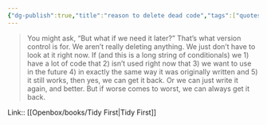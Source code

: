 ```yaml
---
{"dg-publish":true,"title":"reason to delete dead code","tags":["quotes"],"date":"2024-02-12T20:55:51+03:00","modified_at":"2024-03-11T12:57:02+03:00","aliases":"reason to delete dead code","dg-path":"/quotes/202402122055.md","permalink":"/quotes/202402122055/","dgPassFrontmatter":true}
---
```



> You might ask, “But what if we need it later?” That’s what version control is for. We aren’t really deleting anything. We just don’t have to look at it right now. If (and this is a long string of conditionals) we 1) have a lot of code that 2) isn’t used right now that 3) we want to use in the future 4) in exactly the same way it was originally written and 5) it still works, then yes, we can get it back. Or we can just write it again, and better. But if worse comes to worst, we can always get it back.

Link:: [[Openbox/books/Tidy First\|Tidy First]]
